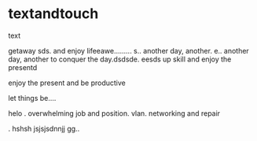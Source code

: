 # textandtouch
text

getaway
sds.
and enjoy lifeeawe.........
s..
another day, another.
e..
another day, another to conquer the day.dsdsde.
eesds
up skill and enjoy the presentd

enjoy the present and be productive 

let things be....

helo
. overwhelming job and position. vlan. networking and repair

.
hshsh
jsjsjsdnnjj
gg..
